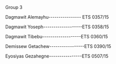 Group 3

Dagmawit Alemayhu---------------- ETS 0357/15

Dagmawit Yoseph-------------------ETS 0358/15

Dagmawit Tibebu-------------------ETS 0360/15

Demissew Getachew-----------------ETS 0390/15

Eyosiyas Gezahegne----------------ETS 0507/15

